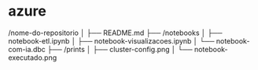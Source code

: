 # azure
/nome-do-repositorio
│
├── README.md
├── /notebooks
│   ├── notebook-etl.ipynb
│   ├── notebook-visualizacoes.ipynb
│   └── notebook-com-ia.dbc
├── /prints
│   ├── cluster-config.png
│   └── notebook-executado.png
